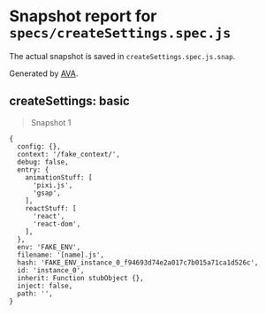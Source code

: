 # Snapshot report for `specs/createSettings.spec.js`

The actual snapshot is saved in `createSettings.spec.js.snap`.

Generated by [AVA](https://ava.li).

## createSettings: basic

> Snapshot 1

    {
      config: {},
      context: '/fake_context/',
      debug: false,
      entry: {
        animationStuff: [
          'pixi.js',
          'gsap',
        ],
        reactStuff: [
          'react',
          'react-dom',
        ],
      },
      env: 'FAKE_ENV',
      filename: '[name].js',
      hash: 'FAKE_ENV_instance_0_f94693d74e2a017c7b015a71ca1d526c',
      id: 'instance_0',
      inherit: Function stubObject {},
      inject: false,
      path: '',
    }
